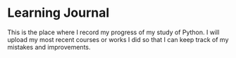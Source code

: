 # Learning Journal
This is the place where I record my progress of my study of Python. 
I will upload my most recent courses or works I did so that I can keep track of my mistakes and improvements.
